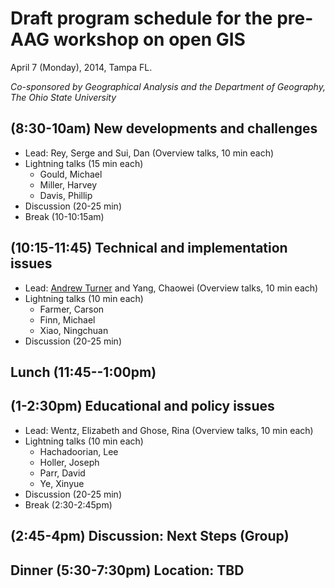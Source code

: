 # Draft program schedule for the pre-AAG workshop on open GIS

April 7 (Monday), 2014, Tampa FL.

*Co-sponsored by Geographical Analysis and the Department of Geography, The Ohio State University*


## (8:30-10am) New developments and challenges

- Lead: Rey, Serge and Sui, Dan (Overview talks, 10 min each)
- Lightning talks (15 min each)
	- Gould, Michael
	- Miller, Harvey
	- Davis, Phillip
- Discussion (20-25 min)
- Break (10-10:15am)


## (10:15-11:45) Technical and implementation issues

- Lead: [Andrew Turner](http://highearthorbit.com) and Yang, Chaowei (Overview talks, 10 min each)
- Lightning talks (10 min each)
	- Farmer, Carson
	- Finn, Michael
	- Xiao, Ningchuan
- Discussion (20-25 min)

##  Lunch  (11:45--1:00pm)

## (1-2:30pm) Educational and policy issues

- Lead: Wentz, Elizabeth and Ghose, Rina  (Overview talks, 10 min each)
- Lightning talks (10 min each)
	- Hachadoorian, Lee
	- Holler, Joseph
	- Parr, David
	- Ye, Xinyue
- Discussion (20-25 min)
- Break  (2:30-2:45pm)

## (2:45-4pm) Discussion: Next Steps (Group)


## Dinner (5:30-7:30pm) Location: TBD






